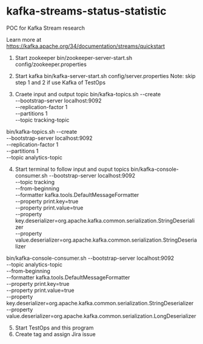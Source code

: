 # kafka-streams-status-statistic
POC for Kafka Stream research

Learn more at https://kafka.apache.org/34/documentation/streams/quickstart

1. Start zookeeper
bin/zookeeper-server-start.sh config/zookeeper.properties

2. Start kafka
bin/kafka-server-start.sh config/server.properties
Note: skip step 1 and 2 if use Kafka of TestOps

3. Craete input and output topic
bin/kafka-topics.sh --create \
    --bootstrap-server localhost:9092 \
    --replication-factor 1 \
    --partitions 1 \
    --topic tracking-topic
    
bin/kafka-topics.sh --create \
    --bootstrap-server localhost:9092 \
    --replication-factor 1 \
    --partitions 1 \
    --topic analytics-topic
    
4. Start terminal to follow input and ouput topics
bin/kafka-console-consumer.sh --bootstrap-server localhost:9092 \
    --topic tracking \
    --from-beginning \
    --formatter kafka.tools.DefaultMessageFormatter \
    --property print.key=true \
    --property print.value=true \
    --property key.deserializer=org.apache.kafka.common.serialization.StringDeserializer \
    --property value.deserializer=org.apache.kafka.common.serialization.StringDeserializer

bin/kafka-console-consumer.sh --bootstrap-server localhost:9092 \
    --topic analytics-topic \
    --from-beginning \
    --formatter kafka.tools.DefaultMessageFormatter \
    --property print.key=true \
    --property print.value=true \
    --property key.deserializer=org.apache.kafka.common.serialization.StringDeserializer \
    --property value.deserializer=org.apache.kafka.common.serialization.LongDeserializer
    
5. Start TestOps and this program
6. Create tag and assign Jira issue
